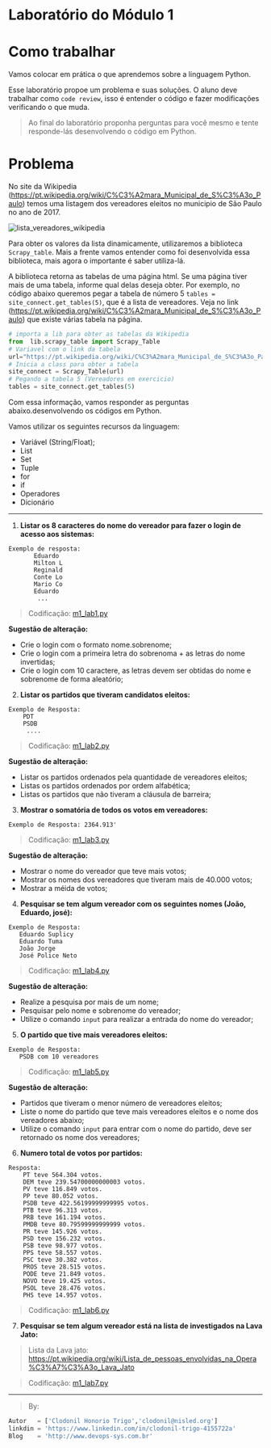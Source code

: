 Laboratório do Módulo 1 
======

# Como trabalhar
Vamos colocar em prática o que aprendemos sobre a linguagem Python. 

Esse laboratório propoe um problema e suas soluções. O aluno deve trabalhar como `code review`, isso é entender o código e fazer modificações verificando o que muda. 

> Ao final do laboratório proponha perguntas para você mesmo e tente responde-lás desenvolvendo o código em Python.


# Problema

No site da Wikipedia (https://pt.wikipedia.org/wiki/C%C3%A2mara_Municipal_de_S%C3%A3o_Paulo) temos uma listagem dos vereadores eleitos no municipio de São Paulo no ano de 2017.

![lista_vereadores_wikipedia](https://github.com/clodonil/curso_python/blob/master/Imagens/m1_lab1_f1.PNG)

Para obter os valores da lista dinamicamente, utilizaremos a biblioteca `Scrapy_table`. Mais a frente vamos entender como foi desenvolvida essa biblioteca, mais agora o importante é saber utiliza-lá.

A biblioteca retorna as tabelas de uma página html. Se uma página tiver mais de uma tabela, informe qual delas deseja obter. Por exemplo, no código abaixo queremos pegar a tabela de número 5  `tables = site_connect.get_tables(5)`, que é a lista de vereadores. Veja no link (https://pt.wikipedia.org/wiki/C%C3%A2mara_Municipal_de_S%C3%A3o_Paulo) que existe várias tabela na página.

```python
# importa a lib para obter as tabelas da Wikipedia
from  lib.scrapy_table import Scrapy_Table
# Variavel com o link da tabela
url="https://pt.wikipedia.org/wiki/C%C3%A2mara_Municipal_de_S%C3%A3o_Paulo"
# Inicia a class para obter a tabela
site_connect = Scrapy_Table(url)
# Pegando a tabela 5 (Vereadores em exercicio)
tables = site_connect.get_tables(5)
```

Com essa informação, vamos responder as perguntas abaixo.desenvolvendo os códigos em Python.

Vamos utilizar os seguintes recursos da linguagem:
* Variável (String/Float);
* List
* Set
* Tuple
* for
* if
* Operadores
* Dicionário

------

1. **Listar os 8 caracteres do nome do vereador para fazer o login de acesso aos sistemas:**

```
Exemplo de resposta:
       Eduardo
       Milton L
       Reginald
       Conte Lo
       Mario Co
       Eduardo
        ...
```
> Codificação: [m1_lab1.py](code/m1_lab1.py)

**Sugestão de alteração:**
- Crie o login com o formato nome.sobrenome;
- Crie o login com a primeira letra do sobrenoma + as letras do nome invertidas;
- Crie o login com 10 caractere, as letras devem ser obtidas do nome e sobrenome de forma aleatório; 

	 
2. **Listar os partidos que tiveram candidatos eleitos:**
   
```
Exemplo de Resposta:
    PDT
    PSDB
     ....
```
> Codificação: [m1_lab2.py](code/m1_lab2.py)

**Sugestão de alteração:**
- Listar os partidos ordenados pela quantidade de vereadores eleitos;
- Listas os partidos ordenados por ordem alfabética;
- Listas os partidos que não tiveram a cláusula de barreira; 


3. **Mostrar o somatória de todos os votos em vereadores:**
    
```Exemplo de Resposta: 2364.913'```
> Codificação: [m1_lab3.py](code/m1_lab3.py)

**Sugestão de alteração:**
- Mostrar o nome do vereador que teve mais votos;
- Mostrar os nomes dos vereadores que tiveram mais de 40.000 votos;
- Mostrar a méida de votos; 


4. **Pesquisar se tem algum vereador com os seguintes nomes (João, Eduardo, josé):**
```
Exemplo de Resposta:
   Eduardo Suplicy
   Eduardo Tuma
   João Jorge
   José Police Neto
```
> Codificação: [m1_lab4.py](code/m1_lab4.py)

**Sugestão de alteração:**
- Realize a pesquisa por mais de um nome;
- Pesquisar pelo nome e sobrenome do vereador;
- Utilize o comando `input` para realizar a entrada do nome do vereador;

	
5. **O partido que tive mais vereadores eleitos:**
   
```
Exemplo de Resposta: 
   PSDB com 10 vereadores
```
> Codificação: [m1_lab5.py](code/m1_lab5.py)

**Sugestão de alteração:**
- Partidos que tiveram o menor número de vereadores eleitos;
- Liste o nome do partido que teve mais vereadores eleitos e o nome dos vereadores abaixo;
- Utilize o comando `input` para entrar com o nome do partido, deve ser retornado os nome dos vereadores;


6. **Numero total de votos por partidos:**

```
Resposta: 
    PT teve 564.304 votos.
    DEM teve 239.54700000000003 votos.
    PV teve 116.849 votos.
    PP teve 80.052 votos.
    PSDB teve 422.56199999999995 votos.
    PTB teve 96.313 votos.
    PRB teve 161.194 votos.
    PMDB teve 80.79599999999999 votos.
    PR teve 145.926 votos.
    PSD teve 156.232 votos.
    PSB teve 98.977 votos.
    PPS teve 58.557 votos.
    PSC teve 30.382 votos.
    PROS teve 28.515 votos.
    PODE teve 21.849 votos.
    NOVO teve 19.425 votos.
    PSOL teve 28.476 votos.
    PHS teve 14.957 votos.
```
   
> Codificação: [m1_lab6.py](code/m1_lab6.py)

7. **Pesquisar se tem algum vereador está na lista de investigados na Lava Jato:**
> Lista da Lava jato: https://pt.wikipedia.org/wiki/Lista_de_pessoas_envolvidas_na_Opera%C3%A7%C3%A3o_Lava_Jato
 
> Codificação: [m1_lab7.py](code/m1_lab7.py)

***
> By:
```python
Autor   = ['Clodonil Honorio Trigo','clodonil@nisled.org']
linkdin = 'https://www.linkedin.com/in/clodonil-trigo-4155722a'
Blog    = 'http://www.devops-sys.com.br'
```

